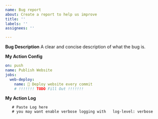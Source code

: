 ```yaml
---
name: Bug report
about: Create a report to help us improve
title: ''
labels: ''
assignees: ''

---
```


**Bug Description**
A clear and concise description of what the bug is.

**My Action Config**
```yaml
on: push
name: Publish Website
jobs:
  web-deploy:
    name: 🚀 Deploy website every commit
    # !!!!!!! TODO Fill Out !!!!!!!
```

**My Action Log**
```
   # Paste Log here
   # you may want enable verbose logging with   log-level: verbose
```
